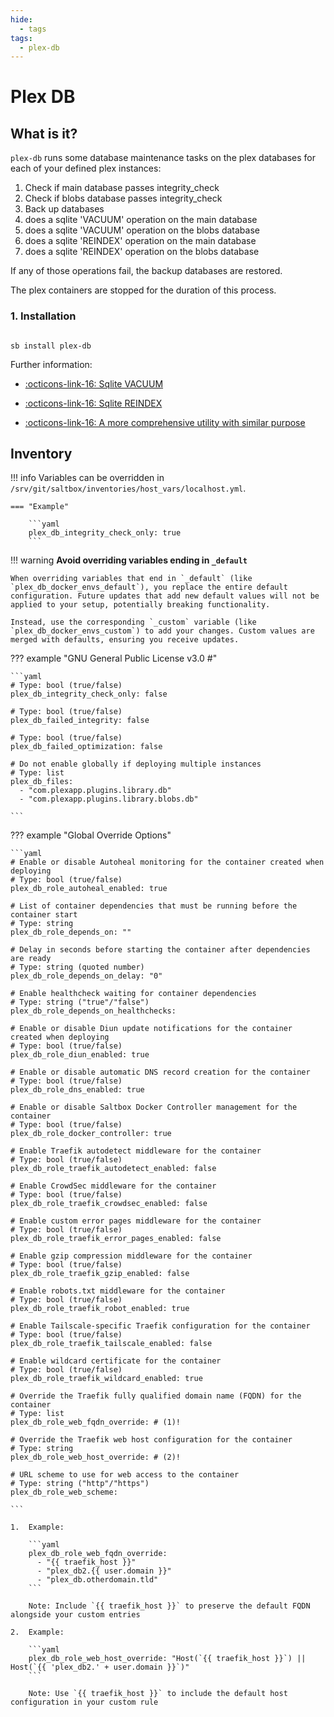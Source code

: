 ```yaml
---
hide:
  - tags
tags:
  - plex-db
---
```


# Plex DB

## What is it?

`plex-db` runs some database maintenance tasks on the plex databases for each of your defined plex instances:

1. Check if main database passes integrity_check
1. Check if blobs database passes integrity_check
1. Back up databases
1. does a sqlite 'VACUUM' operation on the main database
1. does a sqlite 'VACUUM' operation on the blobs database
1. does a sqlite 'REINDEX' operation on the main database
1. does a sqlite 'REINDEX' operation on the blobs database

If any of those operations fail, the backup databases are restored.

The plex containers are stopped for the duration of this process.

### 1. Installation

``` shell

sb install plex-db

```

Further information:

- [:octicons-link-16: Sqlite VACUUM](https://www.sqlite.org/lang_vacuum.html)

- [:octicons-link-16: Sqlite REINDEX](https://www.sqlite.org/lang_reindex.html)

- [:octicons-link-16: A more comprehensive utility with similar purpose](https://github.com/ChuckPa/PlexDBRepair)

## Inventory
<!-- BEGIN SALTBOX MANAGED VARIABLES SECTION -->
<!-- This section is managed by saltbox/test.py - DO NOT EDIT MANUALLY -->
!!! info
    Variables can be overridden in `/srv/git/saltbox/inventories/host_vars/localhost.yml`.


    === "Example"

        ```yaml
        plex_db_integrity_check_only: true
        ```

!!! warning
    **Avoid overriding variables ending in `_default`**

    When overriding variables that end in `_default` (like `plex_db_docker_envs_default`), you replace the entire default configuration. Future updates that add new default values will not be applied to your setup, potentially breaking functionality.

    Instead, use the corresponding `_custom` variable (like `plex_db_docker_envs_custom`) to add your changes. Custom values are merged with defaults, ensuring you receive updates.

??? example "GNU General Public License v3.0                      #"

    ```yaml
    # Type: bool (true/false)
    plex_db_integrity_check_only: false

    # Type: bool (true/false)
    plex_db_failed_integrity: false

    # Type: bool (true/false)
    plex_db_failed_optimization: false

    # Do not enable globally if deploying multiple instances
    # Type: list
    plex_db_files: 
      - "com.plexapp.plugins.library.db"
      - "com.plexapp.plugins.library.blobs.db"

    ```

??? example "Global Override Options"

    ```yaml
    # Enable or disable Autoheal monitoring for the container created when deploying
    # Type: bool (true/false)
    plex_db_role_autoheal_enabled: true

    # List of container dependencies that must be running before the container start
    # Type: string
    plex_db_role_depends_on: ""

    # Delay in seconds before starting the container after dependencies are ready
    # Type: string (quoted number)
    plex_db_role_depends_on_delay: "0"

    # Enable healthcheck waiting for container dependencies
    # Type: string ("true"/"false")
    plex_db_role_depends_on_healthchecks:

    # Enable or disable Diun update notifications for the container created when deploying
    # Type: bool (true/false)
    plex_db_role_diun_enabled: true

    # Enable or disable automatic DNS record creation for the container
    # Type: bool (true/false)
    plex_db_role_dns_enabled: true

    # Enable or disable Saltbox Docker Controller management for the container
    # Type: bool (true/false)
    plex_db_role_docker_controller: true

    # Enable Traefik autodetect middleware for the container
    # Type: bool (true/false)
    plex_db_role_traefik_autodetect_enabled: false

    # Enable CrowdSec middleware for the container
    # Type: bool (true/false)
    plex_db_role_traefik_crowdsec_enabled: false

    # Enable custom error pages middleware for the container
    # Type: bool (true/false)
    plex_db_role_traefik_error_pages_enabled: false

    # Enable gzip compression middleware for the container
    # Type: bool (true/false)
    plex_db_role_traefik_gzip_enabled: false

    # Enable robots.txt middleware for the container
    # Type: bool (true/false)
    plex_db_role_traefik_robot_enabled: true

    # Enable Tailscale-specific Traefik configuration for the container
    # Type: bool (true/false)
    plex_db_role_traefik_tailscale_enabled: false

    # Enable wildcard certificate for the container
    # Type: bool (true/false)
    plex_db_role_traefik_wildcard_enabled: true

    # Override the Traefik fully qualified domain name (FQDN) for the container
    # Type: list
    plex_db_role_web_fqdn_override: # (1)!

    # Override the Traefik web host configuration for the container
    # Type: string
    plex_db_role_web_host_override: # (2)!

    # URL scheme to use for web access to the container
    # Type: string ("http"/"https")
    plex_db_role_web_scheme:

    ```

    1.  Example:

        ```yaml
        plex_db_role_web_fqdn_override:
          - "{{ traefik_host }}"
          - "plex_db2.{{ user.domain }}"
          - "plex_db.otherdomain.tld"
        ```

        Note: Include `{{ traefik_host }}` to preserve the default FQDN alongside your custom entries

    2.  Example:

        ```yaml
        plex_db_role_web_host_override: "Host(`{{ traefik_host }}`) || Host(`{{ 'plex_db2.' + user.domain }}`)"
        ```

        Note: Use `{{ traefik_host }}` to include the default host configuration in your custom rule

<!-- END SALTBOX MANAGED VARIABLES SECTION -->
